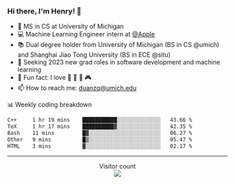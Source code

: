 ### Hi there, I'm Henry! 👋

- 🔭 MS in CS at University of Michigan
- 💻 Machine Learning Engineer intern at [@Apple](https://github.com/apple)
- 📚 Dual degree holder from University of Michigan (BS in CS @umich) and Shanghai Jiao Tong University (BS in ECE @situ)
- 🤖 Seeking 2023 new grad roles in software development and machine learning
- 🍁 Fun fact: I love 📸 🏓 🍜 🎮
- 📫 How to reach me: [duanzq@umich.edu](mailto:duanzq@umich.edu)

📊 Weekly coding breakdown
<!--START_SECTION:waka-->

```txt
C++     1 hr 19 mins    ███████████░░░░░░░░░░░░░░   43.66 %
TeX     1 hr 17 mins    ██████████▓░░░░░░░░░░░░░░   42.35 %
Bash    11 mins         █▓░░░░░░░░░░░░░░░░░░░░░░░   06.27 %
Other   9 mins          █▒░░░░░░░░░░░░░░░░░░░░░░░   05.47 %
HTML    3 mins          ▓░░░░░░░░░░░░░░░░░░░░░░░░   02.17 %
```

<!--END_SECTION:waka-->

***
<p align="center"> 
  Visitor count<br>
  <img src="https://profile-counter.glitch.me/zlzq-duanzq/count.svg" />
</p>

<!-- ![Henry Duan's GitHub stats](https://github-readme-stats.vercel.app/api?username=zlzq-duanzq&show_icons=true)

![trophy](https://github-profile-trophy.vercel.app/?username=zlzq-duanzq&column=7)

[![Top Langs](https://github-readme-stats.vercel.app/api/top-langs/?username=zlzq-duanzq&layout=compact)](https://github.com/zlzq-duanzq/github-readme-stats) -->

